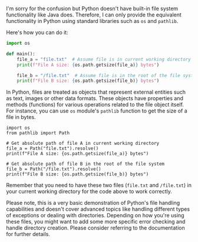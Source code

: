 I'm sorry for the confusion but Python doesn't have built-in file system functionality like Java does. Therefore, I can only provide the equivalent functionality in Python using standard libraries such as `os` and `pathlib`.

Here's how you can do it:

```python
import os

def main():
    file_a = "file.txt"  # Assume file is in current working directory
    print(f"File A size: {os.path.getsize(file_a)} bytes")

    file_b = "/file.txt"  # Assume file is in the root of the file system
    print(f"File B size: {os.path.getsize(file_b)} bytes")
```

In Python, files are treated as objects that represent external entities such as text, images or other data formats. These objects have properties and methods (functions) for various operations related to the file object itself. For instance, you can use `os` module's `pathlib` function to get the size of a file in bytes.

    import os
    from pathlib import Path

    # Get absolute path of file A in current working directory 
    file_a = Path("file.txt").resolve()
    print(f"File A size: {os.path.getsize(file_a)} bytes")

    # Get absolute path of file B in the root of the file system 
    file_b = Path("/file.txt").resolve()
    print(f"File B size: {os.path.getsize(file_b)} bytes")

Remember that you need to have these two files (`file.txt` and `/file.txt`) in your current working directory for the code above to work correctly. 

Please note, this is a very basic demonstration of Python's file handling capabilities and doesn't cover advanced topics like handling different types of exceptions or dealing with directories. Depending on how you're using these files, you might want to add some more specific error checking and handle directory creation. Please consider referring to the documentation for further details.

